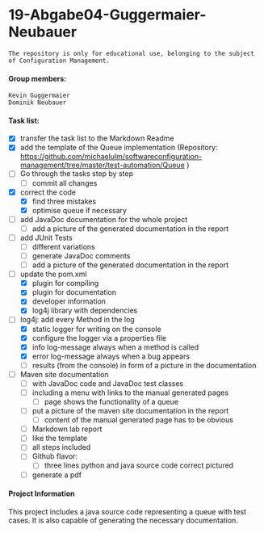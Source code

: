 # 19-Abgabe04-Guggermaier-Neubauer #
    The repository is only for educational use, belonging to the subject of Configuration Management.
#### Group members: ####
    Kevin Guggermaier
    Dominik Neubauer
#### Task list: ####
- [x] transfer the task list to the Markdown Readme
- [x] add the template of the Queue implementation (Repository: https://github.com/michaelulm/softwareconfiguration-management/tree/master/test-automation/Queue )
- [ ] Go through the tasks step by step
    - [ ] commit all changes
- [x] correct the code
    - [x] find three mistakes
    - [x] optimise queue if necessary
- [ ] add JavaDoc documentation for the whole project
    - [ ] add a picture of the generated documentation in the report
- [ ] add JUnit Tests
    - [ ] different variations
    - [ ] generate JavaDoc comments
    - [ ] add a picture of the generated documentation in the report
- [ ] update the pom.xml
    - [x] plugin for compiling
    - [x] plugin for documentation
    - [x] developer information
    - [x] log4j library with dependencies
- [ ] log4j: add every Method in the log
    - [x] static logger for writing on the console
    - [x] configure the logger via a properties file
    - [x] info log-message always when a method is called
    - [x] error log-message always when a bug appears
    - [ ] results (from the console) in form of a picture in the documentation
- [ ] Maven site documentation
    - [ ] with JavaDoc code and JavaDoc test classes
    - [ ] including a menu with links to the manual generated pages
       - [ ] page shows the functionality of a queue
    - [ ] put a picture of the maven site documentation in the report
       - [ ] content of the manual generated page has to be obvious
    - [ ] Markdown lab report
    - [ ] like the template
    - [ ] all steps included
    - [ ] Github flavor:
       - [ ] three lines python and java source code correct pictured
    - [ ] generate a pdf

#### Project Information ####
This project includes a java source code representing a queue with test cases. It is also capable of generating the necessary documentation. 
